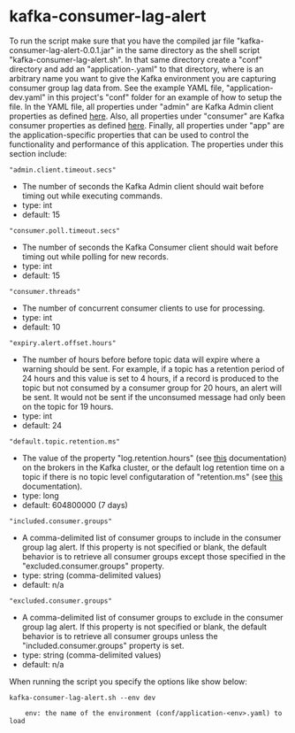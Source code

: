 # kafka-consumer-lag-alert
To run the script make sure that you have the compiled jar file "kafka-consumer-lag-alert-0.0.1.jar" in the same
directory as the shell script "kafka-consumer-lag-alert.sh". In that same directory create a "conf" directory and add
an "application-<env>.yaml" to that directory, where <env> is an arbitrary name you want to give the Kafka environment
you are capturing consumer group lag data from. See the example YAML file, "application-dev.yaml" in this project's
"conf" folder for an example of how to setup the file. In the YAML file, all properties under "admin" are Kafka Admin 
client properties as defined
[here](https://docs.confluent.io/platform/current/installation/configuration/admin-configs.html). Also, all properties 
under "consumer" are Kafka consumer properties as defined
[here](https://docs.confluent.io/platform/current/installation/configuration/consumer-configs.html). Finally, all 
properties under "app" are the application-specific properties that can be used to control the functionality and 
performance of this application. The properties under this section include:

```
"admin.client.timeout.secs"
```
  * The number of seconds the Kafka Admin client should wait before timing out while executing commands.
  * type: int
  * default: 15
```
"consumer.poll.timeout.secs"
```
  * The number of seconds the Kafka Consumer client should wait before timing out while polling for new records.
  * type: int
  * default: 15
```
"consumer.threads"
```
  * The number of concurrent consumer clients to use for processing.
  * type: int
  * default: 10
```
"expiry.alert.offset.hours"
```
  * The number of hours before before topic data will expire where a warning should be sent. For example, if a topic has
  a retention period of 24 hours and this value is set to 4 hours, if a record is produced to the topic but not consumed
  by a consumer group for 20 hours, an alert will be sent. It would not be sent if the unconsumed message had only been
  on the topic for 19 hours.
  * type: int
  * default: 24
```
"default.topic.retention.ms"
```
  * The value of the property "log.retention.hours" (see 
  [this](https://docs.confluent.io/platform/current/installation/configuration/broker-configs.html#brokerconfigs_log.retention.hours) 
  documentation) on the brokers in the Kafka cluster, or the default log retention time on a topic if there is no topic 
  level configutaration of "retention.ms" (see 
  [this](https://docs.confluent.io/platform/current/installation/configuration/topic-configs.html#topicconfigs_retention.ms) 
  documentation). 
  * type: long
  * default: 604800000 (7 days)
```
"included.consumer.groups"
```
  * A comma-delimited list of consumer groups to include in the consumer group lag alert. If this property is not specified
  or blank, the default behavior is to retrieve all consumer groups except those specified in the 
  "excluded.consumer.groups" property.
  * type: string (comma-delimited values)
  * default: n/a
```
"excluded.consumer.groups"
```
  * A comma-delimited list of consumer groups to exclude in the consumer group lag alert. If this property is not specified
  or blank, the default behavior is to retrieve all consumer groups unless the "included.consumer.groups" property is set.
  * type: string (comma-delimited values)
  * default: n/a

When running the script you specify the options like show below:

```
kafka-consumer-lag-alert.sh --env dev

    env: the name of the environment (conf/application-<env>.yaml) to load
```